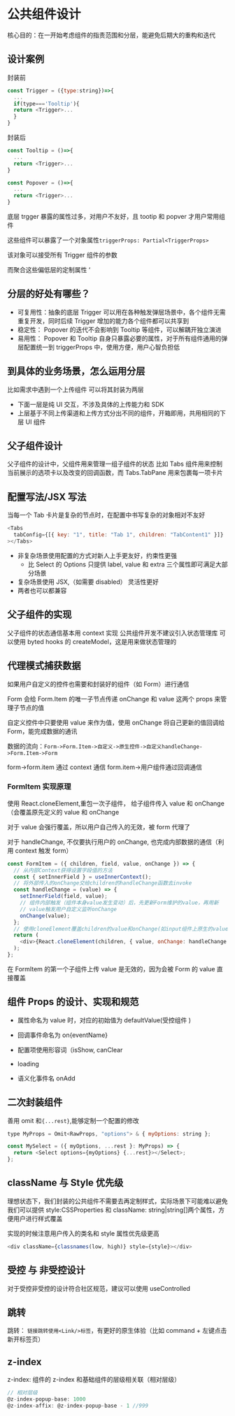 # 公共组件设计

核心目的：在一开始考虑组件的指责范围和分层，能避免后期大的重构和迭代

## 设计案例

封装前

```js
const Trigger = ({type:string})=>{
  ...
  if(type==='Tooltip'){
  return <Trigger>...
  }
}


```

封装后

```js
const Tooltip = ()=>{
  ...
  return <Trigger>...
}

const Popover = ()=>{
  ...
  return <Trigger>...
}
```

底层 trgger 暴露的属性过多，对用户不友好，且 tootip 和 popver 才用户常用组件

这些组件可以暴露了一个对象属性`triggerProps: Partial<TriggerProps>`

该对象可以接受所有 Trigger 组件的参数

而聚合这些偏低层的定制属性
‘

## 分层的好处有哪些？

- 可复用性：抽象的底层 Trigger 可以用在各种触发弹层场景中，各个组件无需重复开发，同时后续 Trigger 增加的能力各个组件都可以共享到
- 稳定性： Popover 的迭代不会影响到 Tooltip 等组件，可以解耦开独立演进
- 易用性： Popover 和 Tooltip 自身只暴露必要的属性，对于所有组件通用的弹层配置统一到 triggerProps 中，使用方便，用户心智负担低

## 到具体的业务场景，怎么运用分层

比如需求中遇到一个上传组件
可以将其封装为两层

- 下面一层是纯 UI 交互，不涉及具体的上传能力和 SDK
- 上层基于不同上传渠道和上传方式分出不同的组件，开箱即用，共用相同的下层 UI 组件

## 父子组件设计

父子组件的设计中，父组件用来管理一组子组件的状态
比如 Tabs 组件用来控制当前展示的选项卡以及改变的回调函数，而 Tabs.TabPane 用来包裹每一项卡片

## 配置写法/JSX 写法

当每一个 Tab 卡片是复杂的节点时，在配置中书写复杂的对象相对不友好

```js
<Tabs
  tabConfig={[{ key: "1", title: "Tab 1", children: "TabContent1" }]}
></Tabs>
```

- 非复杂场景使用配置的方式对新人上手更友好，约束性更强
  - 比 Select 的 Options 只提供 label, value 和 extra 三个属性即可满足大部分场景
- 复杂场景使用 JSX,（如需要 disabled） 灵活性更好
- 两者也可以都兼容

## 父子组件的实现

父子组件的状态通信基本用 context 实现
公共组件开发不建议引入状态管理库
可以使用 byted hooks 的 createModel，这是用来做状态管理的

## 代理模式捕获数据

如果用户自定义的控件也需要和封装好的组件（如 Form）进行通信

Form 会给 Form.Item 的唯一子节点传递 onChange 和 value 这两个 props 来管理子节点的值

自定义控件中只要使用 value 来作为值，使用 onChange 将自己更新的值回调给 Form，能完成数据的通讯

数据的流向：`Form->Form.Item->自定义->原生控件->自定义handleChange->Form.Item->Form`

form->form.item 通过 context 通信
form.item->用户组件通过回调通信

### FormItem 实现原理

使用 React.cloneElement,重包一次子组件， 给子组件传入 value 和 onChange（会覆盖原先定义的 value 和 onChange

对于 value 会强行覆盖，所以用户自己传入的无效，被 form 代理了

对于 handleChange, 不仅要执行用户的 onChange, 也完成内部数据的通信（利用 context 触发 form）

```js
const FormItem = ({ children, field, value, onChange }) => {
  // 从内部Context获得设置字段值的方法
  const { setInnerField } = useInnerContext();
  // 将外部传入的onChange交给children的handleChange函数去invoke
  const handleChange = (value) => {
    setInnerField(field, value);
    // 组件内部触发（组件本身value发生变动）后，先更新Form维护的value，再用新
    // value触发用户自定义监听onChange
    onChange(value);
  };
  // 使用cloneElement覆盖children的value和onChange(如input组件上原生的value和onChange
  return (
    <div>{React.cloneElement(children, { value, onChange: handleChange })}</div>
  );
};
```

在 FormItem 的第一个子组件上传 value 是无效的，因为会被 Form 的 value 直接覆盖

## 组件 Props 的设计、实现和规范

- 属性命名为 value 时，对应的初始值为 defaultValue(受控组件
  )
- 回调事件命名为 on{eventName}

- 配置项使用形容词（isShow, canClear
- loading
- 语义化事件名 onAdd

## 二次封装组件

善用 omit 和`{...rest}`,能够定制一个配置的修改

```js
type MyProps = Omit<RawProps, "options"> & { myOptions: string };

const MySelect = ({ myOptions, ...rest }: MyProps) => {
  return <Select options={myOptions} {...rest}></Select>;
};
```

## className 与 Style 优先级

理想状态下，我们封装的公共组件不需要去再定制样式，实际场景下可能难以避免
我们可以提供 style:CSSProperties 和 className: string|string[]两个属性，方便用户进行样式覆盖

实现的时候注意用户传入的类名和 style 属性优先级更高

```js
<div className={classnames(low, high)} style={style}></div>
```

## 受控 与 非受控设计

对于受控非受控的设计符合社区规范，建议可以使用 useControlled

## 跳转

跳转： `链接跳转使用<Link/>标签`，有更好的原生体验（比如 command + 左键点击新开标签页）

## z-index

z-index: 组件的 z-index 和基础组件的层级相关联（相对层级）

```js
// 相对层级
@z-index-popup-base: 1000
@z-index-affix: @z-index-popup-base - 1 //999
```
